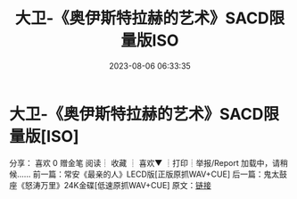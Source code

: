 ﻿---
title: 大卫-《奥伊斯特拉赫的艺术》SACD限量版ISO
date: 2023-08-06 06:33:35
categories: 古典音乐、新世纪、纯音雅乐
tags: 纯音雅乐
---
# 大卫-《奥伊斯特拉赫的艺术》SACD限量版[ISO]

分享：
喜欢
0
赠金笔
阅读┊
收藏
┊
喜欢▼
┊打印┊举报/Report
加载中，请稍候......
前一篇：常安《最亲的人》LECD版[正版原抓WAV+CUE]
后一篇：鬼太鼓座《怒涛万里》24K金碟[低速原抓WAV+CUE]
原文：[链接](https://blog.sina.com.cn/s/blog_1647c7e76010312yy.html)